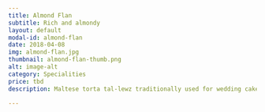 ```yaml
---
title: Almond Flan
subtitle: Rich and almondy
layout: default
modal-id: almond-flan
date: 2018-04-08
img: almond-flan.jpg
thumbnail: almond-flan-thumb.png
alt: image-alt
category: Specialities
price: tbd
description: Maltese torta tal-lewz traditionally used for wedding cakes.  It is composed of a sweet pastry  filled with a rich almond mix.  This specific example was decorated with an Easter egg nest. 

---
```


